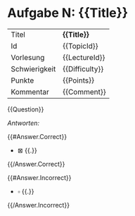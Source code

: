 # Aufgabe N: {{Title}}

|               |                |
|---------------|----------------|
| Titel         | **{{Title}}**  |
| Id            | {{TopicId}}    |
| Vorlesung     | {{LectureId}}  |
| Schwierigkeit | {{Difficulty}} |
| Punkte        | {{Points}}     |
| Kommentar     | {{Comment}}    |

{{Question}}

*Antworten:*

{{\#Answer.Correct}}

-   $\boxtimes$ {{.}}

{{/Answer.Correct}}

{{\#Answer.Incorrect}}

-   $\square$ {{.}}

{{/Answer.Incorrect}}
